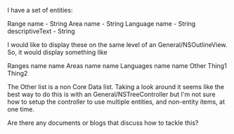 

I have a set of entities:
    
 Range
     name   - String
 Area
     name   - String
 Language
     name   - String
     descriptiveText  - String

I would like to display these on the same level of an General/NSOutlineView. So, it would display something like
    
  Ranges
     name
     name
  Areas
     name
     name
  Languages
     name
     name
  Other
     Thing1
     Thing2

The Other list is a non Core Data list. Taking a look around it seems like the best way to do this is with an General/NSTreeController but I'm not sure how to setup the controller to use multiple entities, and non-entity items, at one time.

Are there any documents or blogs that discuss how to tackle this?